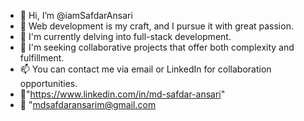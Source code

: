 * 👋 Hi, I’m @iamSafdarAnsari
* 👀 Web development is my craft, and I pursue it with great passion.
* 🌱 I'm currently delving into full-stack development.
* 💞️ I'm seeking collaborative projects that offer both complexity and fulfillment.
* 📫 You can contact me via email or LinkedIn for collaboration opportunities.
* 🔗"https://www.linkedin.com/in/md-safdar-ansari"
* 📩 "mdsafdaransarim@gmail.com

<!---
iamSafdarAnsari/iamSafdarAnsari is a ✨ special ✨ repository because its `README.md` (this file) appears on your GitHub profile.
You can click the Preview link to take a look at your changes.
--->
